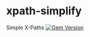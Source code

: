 # xpath-simplify
Simple X-Paths
[![Gem Version](https://badge.fury.io/rb/xpath-simplify.svg)](https://badge.fury.io/rb/xpath-simplify)
